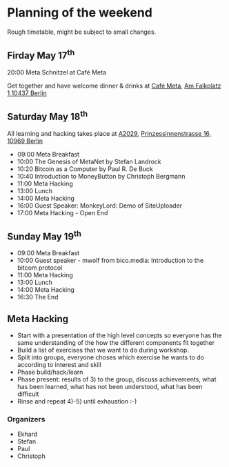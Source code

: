 # Planning of the weekend
Rough timetable, might be subject to small changes.

## Firday May 17<sup>th</sup>
20:00 Meta Schnitzel at Café Meta

Get together and have welcome dinner & drinks at [Café Meta](http://www.restaurant-meta.de/), [Am Falkplatz 1
10437 Berlin](https://goo.gl/maps/xiijqAkL2nN2m5wc6)

## Saturday May 18<sup>th</sup> 
All learning and hacking takes place at [A2029](http://a2029.org/space), [Prinzessinnenstrasse 16, 10969 Berlin](https://goo.gl/maps/Sj1KUaguBZTHf6WS6)

 - 09:00 Meta Breakfast
 - 10:00 The Genesis of MetaNet by Stefan Landrock
 - 10:20 Bitcoin as a Computer by Paul R. De Buck
 - 10:40 Introduction to MoneyButton by Christoph Bergmann
 - 11:00 Meta Hacking
 - 13:00 Lunch
 - 14:00 Meta Hacking
 - 16:00 Guest Speaker: MonkeyLord: Demo of SiteUploader
 - 17:00 Meta Hacking - Open End

 ## Sunday May 19<sup>th</sup> 
 - 09:00 Meta Breakfast 
 - 10:00 Guest speaker - mwolf from bico.media: Introduction to the bitcom protocol 
 - 11:00 Meta Hacking  
 - 13:00 Lunch 
 - 14:00 Meta Hacking  
 - 16:30 The End 

 ## Meta Hacking
 - Start with a presentation of the high level concepts so everyone has the same understanding of the how the different components fit together
 - Build a list of exercises that we want to do during workshop.
 - Split into groups, everyone choses which exercise he wants to do according to interest and skill
 - Phase build/hack/learn
 - Phase present: results of 3) to the group, discuss achievements, what has been learned, what has not been understood, what has been difficult
 - Rinse and repeat 4)-5) until exhaustion :-)

 ### Organizers
 - Ekhard<br>
 - Stefan<br>
 - Paul<br>
 - Christoph<br>
